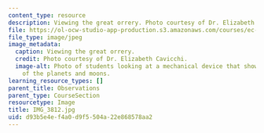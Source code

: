 ```yaml
---
content_type: resource
description: Viewing the great orrery. Photo courtesy of Dr. Elizabeth Cavicchi.
file: https://ol-ocw-studio-app-production.s3.amazonaws.com/courses/ec-050-recreate-experiments-from-history-inform-the-future-from-the-past-galileo-january-iap-2010/d93b5e4ef4a0d9f5504a22e868578aa2_IMG_3812.jpg
file_type: image/jpeg
image_metadata:
  caption: Viewing the great orrery.
  credit: Photo courtesy of Dr. Elizabeth Cavicchi.
  image-alt: Photo of students looking at a mechanical device that shows the movements
    of the planets and moons.
learning_resource_types: []
parent_title: Observations
parent_type: CourseSection
resourcetype: Image
title: IMG_3812.jpg
uid: d93b5e4e-f4a0-d9f5-504a-22e868578aa2
---
```

